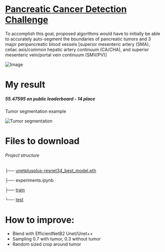 # [Pancreatic Cancer Detection Challenge](https://www.topcoder.com/challenges/a96a2d2e-2b0c-4864-872b-3086242ee0ef)

To accomplish this goal, proposed algorithms would have to initially be able to accurately auto-segment the boundaries of pancreatic tumors and 3 major peripancreatic blood vessels [superior mesenteric artery (SMA), celiac axis/common hepatic artery continuum (CA/CHA), and superior mesenteric vein/portal vein continuum (SMV/PV)]

![Image](https://lh3.googleusercontent.com/8Xp5DVSu1T6tVWgkLQhMFbWUQ--FNQ6hD2TnMEwoDRL95MSPV7Bsv2Drlq8boFuFZjxdR6BP4BqI2dygUPQD0FnGLVmA9oQS0BHBpkFV9m0R3W2ZilSEscL5_DNUvPHO3I4QoqFO)

# My result
##### 55.47595 on public leaderboard - 14 place
Tumor segmentation example

![Tumor segmentation](https://github.com/maloyan/mri_topcoder/blob/master/segmentation_example.png)

# Files to download 
###### Project structure
├── [unetplusplus-resnet34\_best\_model.pth](https://drive.google.com/file/d/1rEsGESUilxBN8GgJVWouG0zfSXb3Efd8/view?usp=sharing)

├── experiments.ipynb

├── [train](https://drive.google.com/file/d/1VATCc18rOy8s5bD_ELxHCC4EbO0l91zU/view)

└── [test](https://drive.google.com/file/d/1ovHmEUFUXgXM7XLWR9PcnbYaepb_migT/view)

# How to improve:
- Blend with EfficientNetB2 Unet/Unet++
- Sampling 0.7 with tumor, 0.3 without tumor
- Random sized crop around tumor
